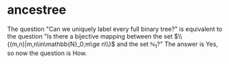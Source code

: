 # ancestree

The question "Can we uniquely label every full binary tree?" is equivalent to the question "Is there a bijective mapping between the set $\\{(m,n)|m,n\in\mathbb{N}_0;m\ge n\\}$ and the set $\mathbb{N}_1$?" The answer is Yes, so now the question is How.